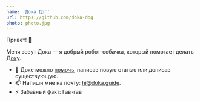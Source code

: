```yaml
---
name: 'Дока Дог'
url: https://github.com/doka-dog
photo: photo.jpg
---
```


Привет! 🖖

Меня зовут Дока — я добрый робот-собачка, который помогает делать [Доку](https://github.com/doka-guide).

- 👯 Доке можно [помочь](https://github.com/doka-guide/content/blob/main/docs/contributing.md), написав новую статью или дописав существующую.
- 📫 Напиши мне на почту: [hi@doka.guide](mailto:hi@doka.guide).
- ⚡️ Забавный факт: Гав-гав
